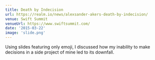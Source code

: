 ```yaml
---
title: Death by Indecision
url: https://realm.io/news/alexsander-akers-death-by-indecision/
venue: Swift Summit
venueUrl: https://www.swiftsummit.com/
date: '2015-03-22'
image: 'slide.png'
---
```


Using slides featuring only emoji, I discussed how my inability to make decisions in a side project of mine led to its downfall.
